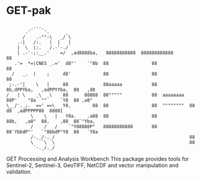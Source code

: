 # GET-pak

             _..._
           .'     '.      _
          /    .-""-\   _/ \ 
        .-|   /:.   |  |   | 
        |  \  |:.   /.-'-./ 
        | .-'-;:__.'    =/  ,ad8888ba,   88888888888  888888888888                                88
       .'=  *=|CNES _.='  d8"'    `"8b  88                88                                     88
      /   _.  |    ;     d8'            88                88                                     88
     ;-.-'|    \   |     88             88aaaaa           88            8b,dPPYba,   ,adPPYYba,  88   ,d8
    /   | \    _\  _\    88      88888  88"""""           88  aaaaaaaa  88P'    "8a  ""     `Y8  88 ,a8"
    \__/'._;.  ==' ==\   Y8,        88  88                88  """"""""  88       d8  ,adPPPPP88  8888[
             \    \   |   Y8a.    .a88  88                88            88b,   ,a8"  88,    ,88  88`"Yba,
             /    /   /    `"Y88888P"   88888888888       88            88`YbbdP"'   `"8bbdP"Y8  88   `Y8a
             /-._/-._/                                                  88
             \   `\  \                                                  88
              `-._/._/

GET Processing and Analysis Workbench
This package provides tools for Sentinel-2, Sentinel-3, GeoTIFF, NetCDF and vector manipulation and validation.
